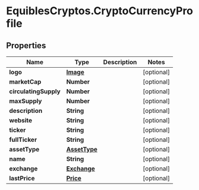 # EquiblesCryptos.CryptoCurrencyProfile

## Properties
Name | Type | Description | Notes
------------ | ------------- | ------------- | -------------
**logo** | [**Image**](Image.md) |  | [optional] 
**marketCap** | **Number** |  | [optional] 
**circulatingSupply** | **Number** |  | [optional] 
**maxSupply** | **Number** |  | [optional] 
**description** | **String** |  | [optional] 
**website** | **String** |  | [optional] 
**ticker** | **String** |  | [optional] 
**fullTicker** | **String** |  | [optional] 
**assetType** | [**AssetType**](AssetType.md) |  | [optional] 
**name** | **String** |  | [optional] 
**exchange** | [**Exchange**](Exchange.md) |  | [optional] 
**lastPrice** | [**Price**](Price.md) |  | [optional] 
